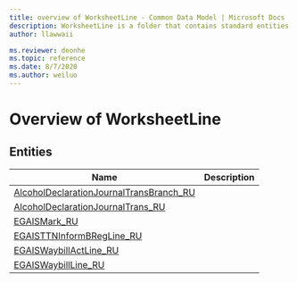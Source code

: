 ```yaml
---
title: overview of WorksheetLine - Common Data Model | Microsoft Docs
description: WorksheetLine is a folder that contains standard entities related to the Common Data Model.
author: llawwaii

ms.reviewer: deonhe
ms.topic: reference
ms.date: 8/7/2020
ms.author: weiluo
---
```


# Overview of WorksheetLine


## Entities

|Name|Description|
|---|---|
|[AlcoholDeclarationJournalTransBranch_RU](AlcoholDeclarationJournalTransBranch_RU.md)||
|[AlcoholDeclarationJournalTrans_RU](AlcoholDeclarationJournalTrans_RU.md)||
|[EGAISMark_RU](EGAISMark_RU.md)||
|[EGAISTTNInformBRegLine_RU](EGAISTTNInformBRegLine_RU.md)||
|[EGAISWaybillActLine_RU](EGAISWaybillActLine_RU.md)||
|[EGAISWaybillLine_RU](EGAISWaybillLine_RU.md)||

